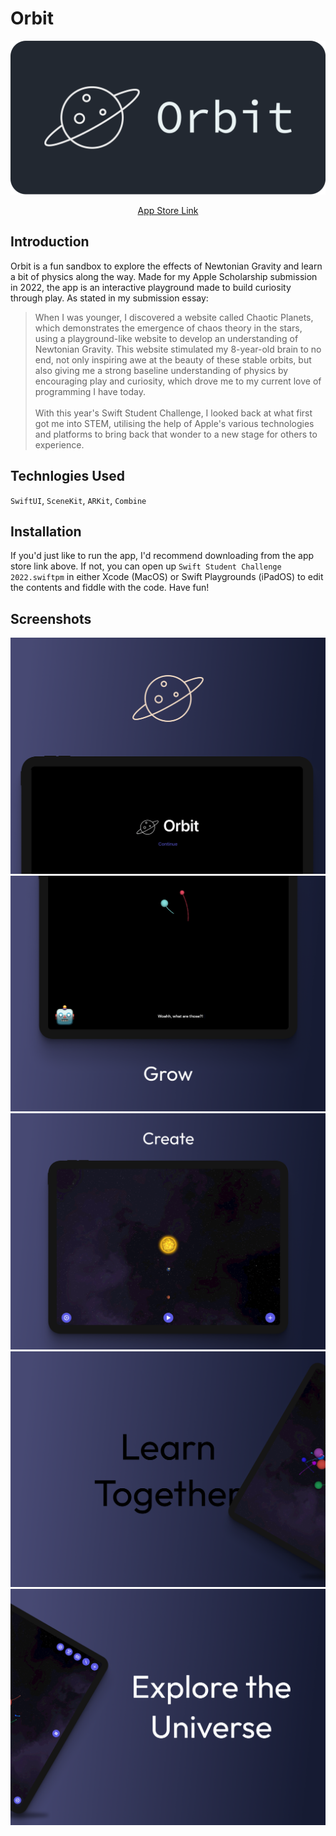 # Orbit

![Orbit Logo](Swift%20Student%20Challenge%202022.swiftpm/assets/graphic.png)

<p align="center"><a href="https://apps.apple.com/au/app/orbitals/id1620464132">App Store Link</a></p>

## Introduction
Orbit is a fun sandbox to explore the effects of Newtonian Gravity and learn a bit of physics along the way. Made for my Apple Scholarship submission in 2022, the app is an interactive playground made to build curiosity through play. As stated in my submission essay:

> When I was younger, I discovered a website called Chaotic Planets, which demonstrates the emergence of chaos theory in the stars, using a playground-like website to develop an understanding of Newtonian Gravity. This website stimulated my 8-year-old brain to no end, not only inspiring awe at the beauty of these stable orbits, but also giving me a strong baseline understanding of physics by encouraging play and curiosity, which drove me to my current love of programming I have today. <br><br>With this year's Swift Student Challenge, I looked back at what first got me into STEM, utilising the help of Apple's various technologies and platforms to bring back that wonder to a new stage for others to experience.

## Technlogies Used
`SwiftUI`, `SceneKit`, `ARKit`, `Combine`

## Installation
If you'd just like to run the app, I'd recommend downloading from the app store link above. If not, you can open up `Swift Student Challenge 2022.swiftpm` in either Xcode (MacOS) or Swift Playgrounds (iPadOS) to edit the contents and fiddle with the code. Have fun!

## Screenshots
![Screenshot 1](Swift%20Student%20Challenge%202022.swiftpm/assets/App%20Store/iPad%20Pro/Frame%20802.png)
![Screenshot 2](Swift%20Student%20Challenge%202022.swiftpm/assets/App%20Store/iPad%20Pro/Frame%20798.png)
![Screenshot 3](Swift%20Student%20Challenge%202022.swiftpm/assets/App%20Store/iPad%20Pro/Frame%20809.png)
![Screenshot 4](Swift%20Student%20Challenge%202022.swiftpm/assets/App%20Store/iPad%20Pro/Frame%20800.png)
![Screenshot 5](Swift%20Student%20Challenge%202022.swiftpm/assets/App%20Store/iPad%20Pro/Frame%20801.png)
